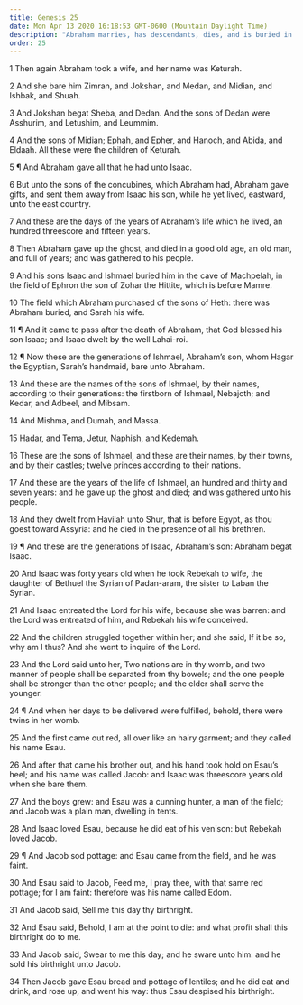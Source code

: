 ```yaml
---
title: Genesis 25
date: Mon Apr 13 2020 16:18:53 GMT-0600 (Mountain Daylight Time)
description: "Abraham marries, has descendants, dies, and is buried in the cave of Machpelah—His descendants through Ishmael are listed—Rebekah conceives, and Jacob and Esau struggle in her womb—The Lord reveals their destiny to Rebekah—Esau sells his birthright for a mess of pottage."
order: 25
---
```


1 Then again Abraham took a wife, and her name was Keturah.

2 And she bare him Zimran, and Jokshan, and Medan, and Midian, and Ishbak, and Shuah.

3 And Jokshan begat Sheba, and Dedan. And the sons of Dedan were Asshurim, and Letushim, and Leummim.

4 And the sons of Midian; Ephah, and Epher, and Hanoch, and Abida, and Eldaah. All these were the children of Keturah.

5 ¶ And Abraham gave all that he had unto Isaac.

6 But unto the sons of the concubines, which Abraham had, Abraham gave gifts, and sent them away from Isaac his son, while he yet lived, eastward, unto the east country.

7 And these are the days of the years of Abraham’s life which he lived, an hundred threescore and fifteen years.

8 Then Abraham gave up the ghost, and died in a good old age, an old man, and full of years; and was gathered to his people.

9 And his sons Isaac and Ishmael buried him in the cave of Machpelah, in the field of Ephron the son of Zohar the Hittite, which is before Mamre.

10 The field which Abraham purchased of the sons of Heth: there was Abraham buried, and Sarah his wife.

11 ¶ And it came to pass after the death of Abraham, that God blessed his son Isaac; and Isaac dwelt by the well Lahai-roi.

12 ¶ Now these are the generations of Ishmael, Abraham’s son, whom Hagar the Egyptian, Sarah’s handmaid, bare unto Abraham.

13 And these are the names of the sons of Ishmael, by their names, according to their generations: the firstborn of Ishmael, Nebajoth; and Kedar, and Adbeel, and Mibsam.

14 And Mishma, and Dumah, and Massa.

15 Hadar, and Tema, Jetur, Naphish, and Kedemah.

16 These are the sons of Ishmael, and these are their names, by their towns, and by their castles; twelve princes according to their nations.

17 And these are the years of the life of Ishmael, an hundred and thirty and seven years: and he gave up the ghost and died; and was gathered unto his people.

18 And they dwelt from Havilah unto Shur, that is before Egypt, as thou goest toward Assyria: and he died in the presence of all his brethren.

19 ¶ And these are the generations of Isaac, Abraham’s son: Abraham begat Isaac.

20 And Isaac was forty years old when he took Rebekah to wife, the daughter of Bethuel the Syrian of Padan-aram, the sister to Laban the Syrian.

21 And Isaac entreated the Lord for his wife, because she was barren: and the Lord was entreated of him, and Rebekah his wife conceived.

22 And the children struggled together within her; and she said, If it be so, why am I thus? And she went to inquire of the Lord.

23 And the Lord said unto her, Two nations are in thy womb, and two manner of people shall be separated from thy bowels; and the one people shall be stronger than the other people; and the elder shall serve the younger.

24 ¶ And when her days to be delivered were fulfilled, behold, there were twins in her womb.

25 And the first came out red, all over like an hairy garment; and they called his name Esau.

26 And after that came his brother out, and his hand took hold on Esau’s heel; and his name was called Jacob: and Isaac was threescore years old when she bare them.

27 And the boys grew: and Esau was a cunning hunter, a man of the field; and Jacob was a plain man, dwelling in tents.

28 And Isaac loved Esau, because he did eat of his venison: but Rebekah loved Jacob.

29 ¶ And Jacob sod pottage: and Esau came from the field, and he was faint.

30 And Esau said to Jacob, Feed me, I pray thee, with that same red pottage; for I am faint: therefore was his name called Edom.

31 And Jacob said, Sell me this day thy birthright.

32 And Esau said, Behold, I am at the point to die: and what profit shall this birthright do to me.

33 And Jacob said, Swear to me this day; and he sware unto him: and he sold his birthright unto Jacob.

34 Then Jacob gave Esau bread and pottage of lentiles; and he did eat and drink, and rose up, and went his way: thus Esau despised his birthright.
